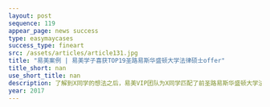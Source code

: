```yaml
---
layout: post
sequence: 119
appear_page: news success
type: easymaycases
success_type: fineart
src: /assets/articles/article131.jpg
title: "易美案例 | 易美学子喜获TOP19圣路易斯华盛顿大学法律硕士offer"
title_short: nan
use_short_title: nan
description: 了解到X同学的想法之后，易美VIP团队为X同学匹配了前圣路易斯华盛顿大学法学院副院长，同时也是前范德堡大学招生官的斯皮维先生为X同学的申请全程指导。在与X同学进行数次深入沟通之后，斯皮维先生指出，X同学对社会问题的深入关注是他的最大亮点，除此之外，如果能再有一定的商业机构实习经历，理解法律如何在商业中被实践运用，则会为进入法学院更好的奠定基础。为此，易美背景提升团队帮助X同学在大三暑假回国争取到了某快消行业世界100强企业法务实习的经历，接触了公司的法务管理及风险管控体系、跟踪国内外与行业相关法律政策发展动态，并参与了部分争议解决案例，实习期间的积极表现获得了部门主管和同事的一致认可，并获得了部门主管的一份真挚的推荐信。
year: 2017
---
```


